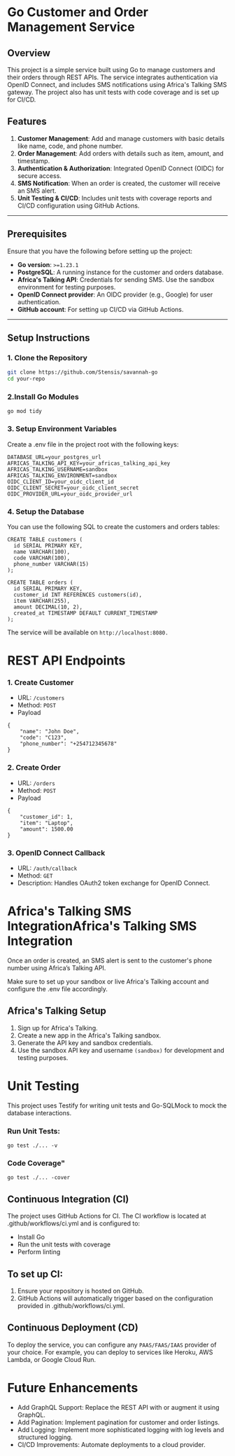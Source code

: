 # Go Customer and Order Management Service

## Overview

This project is a simple service built using Go to manage customers and their orders through REST APIs. The service integrates authentication via OpenID Connect, and includes SMS notifications using Africa's Talking SMS gateway. The project also has unit tests with code coverage and is set up for CI/CD.

## Features

1. **Customer Management**: Add and manage customers with basic details like name, code, and phone number.
2. **Order Management**: Add orders with details such as item, amount, and timestamp.
3. **Authentication & Authorization**: Integrated OpenID Connect (OIDC) for secure access.
4. **SMS Notification**: When an order is created, the customer will receive an SMS alert.
5. **Unit Testing & CI/CD**: Includes unit tests with coverage reports and CI/CD configuration using GitHub Actions.

---

## Prerequisites

Ensure that you have the following before setting up the project:

- **Go version**: `>=1.23.1`
- **PostgreSQL**: A running instance for the customer and orders database.
- **Africa's Talking API**: Credentials for sending SMS. Use the sandbox environment for testing purposes.
- **OpenID Connect provider**: An OIDC provider (e.g., Google) for user authentication.
- **GitHub account**: For setting up CI/CD via GitHub Actions.

---

## Setup Instructions

### 1. Clone the Repository

```bash
git clone https://github.com/Stensis/savannah-go
cd your-repo
```

### 2.Install Go Modules

```
go mod tidy
```

### 3. Setup Environment Variables

Create a .env file in the project root with the following keys:

```
DATABASE_URL=your_postgres_url
AFRICAS_TALKING_API_KEY=your_africas_talking_api_key
AFRICAS_TALKING_USERNAME=sandbox
AFRICAS_TALKING_ENVIRONMENT=sandbox
OIDC_CLIENT_ID=your_oidc_client_id
OIDC_CLIENT_SECRET=your_oidc_client_secret
OIDC_PROVIDER_URL=your_oidc_provider_url
```

### 4. Setup the Database

You can use the following SQL to create the customers and orders tables:

```
CREATE TABLE customers (
  id SERIAL PRIMARY KEY,
  name VARCHAR(100),
  code VARCHAR(100),
  phone_number VARCHAR(15)
);

CREATE TABLE orders (
  id SERIAL PRIMARY KEY,
  customer_id INT REFERENCES customers(id),
  item VARCHAR(255),
  amount DECIMAL(10, 2),
  created_at TIMESTAMP DEFAULT CURRENT_TIMESTAMP
);
```

The service will be available on `http://localhost:8080.`

# REST API Endpoints

### 1. Create Customer

- URL: `/customers`
- Method: `POST`
- Payload

```
{
    "name": "John Doe",
    "code": "C123",
    "phone_number": "+254712345678"
}
```

### 2. Create Order

- URL: `/orders`
- Method: `POST`
- Payload

```
{
    "customer_id": 1,
    "item": "Laptop",
    "amount": 1500.00
}
```

### 3. OpenID Connect Callback

- URL: `/auth/callback`
- Method: `GET`
- Description: Handles OAuth2 token exchange for OpenID Connect.

# Africa's Talking SMS IntegrationAfrica's Talking SMS Integration

Once an order is created, an SMS alert is sent to the customer's phone number using Africa’s Talking API.

Make sure to set up your sandbox or live Africa's Talking account and configure the .env file accordingly.

## Africa's Talking Setup

1. Sign up for Africa's Talking.
2. Create a new app in the Africa's Talking sandbox.
3. Generate the API key and sandbox credentials.
4. Use the sandbox API key and username ```(sandbox)``` for development and testing purposes.

# Unit Testing

This project uses Testify for writing unit tests and Go-SQLMock to mock the database interactions.

### Run Unit Tests:

```
go test ./... -v
```

### Code Coverage"

```
go test ./... -cover
```

## Continuous Integration (CI)

The project uses GitHub Actions for CI. The CI workflow is located at .github/workflows/ci.yml and is configured to:

- Install Go
- Run the unit tests with coverage
- Perform linting

## To set up CI:

1. Ensure your repository is hosted on GitHub.
2. GitHub Actions will automatically trigger based on the configuration provided in .github/workflows/ci.yml.

## Continuous Deployment (CD)

To deploy the service, you can configure any `PAAS/FAAS/IAAS` provider of your choice. For example, you can deploy to services like Heroku, AWS Lambda, or Google Cloud Run.


#  Future Enhancements
* Add GraphQL Support: Replace the REST API with or augment it using GraphQL.
* Add Pagination: Implement pagination for customer and order listings.
* Add Logging: Implement more sophisticated logging with log levels and structured logging.
* CI/CD Improvements: Automate deployments to a cloud provider.